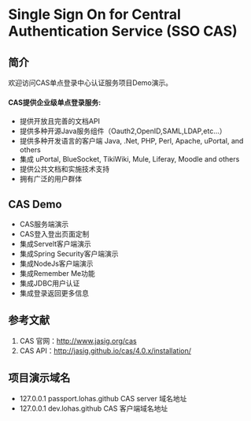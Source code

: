 # Single Sign On for Central Authentication Service (SSO CAS)

## 简介

欢迎访问CAS单点登录中心认证服务项目Demo演示。

#### CAS提供企业级单点登录服务:

- 提供开放且完善的文档API
- 提供多种开源Java服务组件（Oauth2,OpenID,SAML,LDAP,etc...）
- 提供多种开发语言的客户端 Java, .Net, PHP, Perl, Apache, uPortal, and others
- 集成 uPortal, BlueSocket, TikiWiki, Mule, Liferay, Moodle and others
- 提供公共文档和实施技术支持
- 拥有广泛的用户群体

## CAS Demo
- CAS服务端演示
- CAS登入登出页面定制
- 集成Servelt客户端演示
- 集成Spring Security客户端演示
- 集成NodeJs客户端演示
- 集成Remember Me功能
- 集成JDBC用户认证
- 集成登录返回更多信息

## 参考文献
1.  CAS 官网：<http://www.jasig.org/cas>
2.  CAS API：<http://jasig.github.io/cas/4.0.x/installation/>

## 项目演示域名
- 127.0.0.1		passport.lohas.github  CAS server 域名地址
- 127.0.0.1		dev.lohas.github    CAS 客户端域名地址
